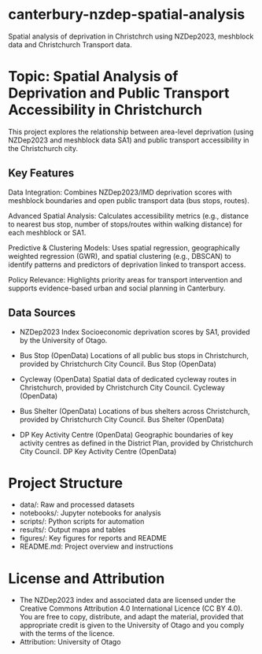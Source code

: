 # canterbury-nzdep-spatial-analysis
Spatial analysis of deprivation in Christchrch using NZDep2023, meshblock data and Christchurch Transport data.

# Topic: Spatial Analysis of Deprivation and Public Transport Accessibility in Christchurch

This project explores the relationship between area-level deprivation (using NZDep2023 and meshblock data SA1) and public transport accessibility in the Christchurch city. 

## Key Features 
Data Integration: Combines NZDep2023/IMD deprivation scores with meshblock boundaries and open public transport data (bus stops, routes).

Advanced Spatial Analysis: Calculates accessibility metrics (e.g., distance to nearest bus stop, number of stops/routes within walking distance) for each meshblock or SA1.

Predictive & Clustering Models: Uses spatial regression, geographically weighted regression (GWR), and spatial clustering (e.g., DBSCAN) to identify patterns and predictors of deprivation linked to transport access.

Policy Relevance: Highlights priority areas for transport intervention and supports evidence-based urban and social planning in Canterbury.

## Data Sources 

- NZDep2023 Index
Socioeconomic deprivation scores by SA1, provided by the University of Otago.

- Bus Stop (OpenData)
Locations of all public bus stops in Christchurch, provided by Christchurch City Council.
Bus Stop (OpenData)

- Cycleway (OpenData)
Spatial data of dedicated cycleway routes in Christchurch, provided by Christchurch City Council.
Cycleway (OpenData)

- Bus Shelter (OpenData)
Locations of bus shelters across Christchurch, provided by Christchurch City Council.
Bus Shelter (OpenData)

- DP Key Activity Centre (OpenData)
Geographic boundaries of key activity centres as defined in the District Plan, provided by Christchurch City Council.
DP Key Activity Centre (OpenData)


# Project Structure

- data/: Raw and processed datasets
- notebooks/: Jupyter notebooks for analysis
- scripts/: Python scripts for automation
- results/: Output maps and tables
- figures/: Key figures for reports and README
- README.md: Project overview and instructions

# License and Attribution
- The NZDep2023 index and associated data are licensed under the Creative Commons Attribution 4.0 International Licence (CC BY 4.0). You are free to copy, distribute, and adapt the material, provided that appropriate credit is given to the University of Otago and you comply with the terms of the licence.
- Attribution: University of Otago
